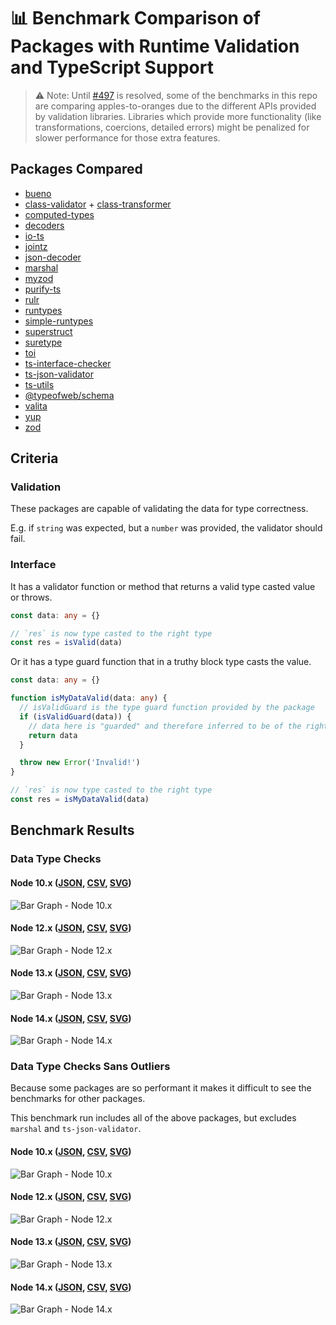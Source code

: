 # 📊 Benchmark Comparison of Packages with Runtime Validation and TypeScript Support


> ⚠️ Note: Until [#497](https://github.com/moltar/typescript-runtime-type-benchmarks/issues/497) is resolved, some of the benchmarks in this repo are comparing apples-to-oranges due to the different APIs provided by validation libraries. Libraries which provide more functionality (like transformations, coercions, detailed errors) might be penalized for slower performance for those extra features.


## Packages Compared

* [bueno](https://github.com/philipnilsson/bueno)
* [class-validator](https://github.com/typestack/class-validator) + [class-transformer](https://github.com/typestack/class-transformer)
* [computed-types](https://github.com/neuledge/computed-types)
* [decoders](https://github.com/nvie/decoders)
* [io-ts](https://github.com/gcanti/io-ts)
* [jointz](https://github.com/moodysalem/jointz)
* [json-decoder](https://github.com/venil7/json-decoder)
* [marshal](https://github.com/marcj/marshal.ts)
* [myzod](https://github.com/davidmdm/myzod)
* [purify-ts](https://github.com/gigobyte/purify)
* [rulr](https://github.com/ryansmith94/rulr)
* [runtypes](https://github.com/pelotom/runtypes)
* [simple-runtypes](https://github.com/hoeck/simple-runtypes)
* [superstruct](https://github.com/ianstormtaylor/superstruct)
* [suretype](https://github.com/grantila/suretype)
* [toi](https://github.com/hf/toi)
* [ts-interface-checker](https://github.com/gristlabs/ts-interface-checker)
* [ts-json-validator](https://github.com/ostrowr/ts-json-validator)
* [ts-utils](https://github.com/ai-labs-team/ts-utils)
* [@typeofweb/schema](https://github.com/typeofweb/schema)
* [valita](https://github.com/badrap/valita)
* [yup](https://github.com/jquense/yup)
* [zod](https://github.com/vriad/zod)

## Criteria

### Validation

These packages are capable of validating the data for type correctness.

E.g. if `string` was expected, but a `number` was provided, the validator should fail.

### Interface

It has a validator function or method that returns a valid type casted value or throws.

```ts
const data: any = {}

// `res` is now type casted to the right type
const res = isValid(data)
```

Or it has a type guard function that in a truthy block type casts the value.

```ts
const data: any = {}

function isMyDataValid(data: any) {
  // isValidGuard is the type guard function provided by the package
  if (isValidGuard(data)) {
    // data here is "guarded" and therefore inferred to be of the right type
    return data
  }

  throw new Error('Invalid!')
}

// `res` is now type casted to the right type
const res = isMyDataValid(data)
```

## Benchmark Results

### Data Type Checks

#### Node 10.x ([JSON](./results/data-type-10.x.json), [CSV](./results/data-type-10.x.csv), [SVG](./results/data-type-10.x.svg))

![Bar Graph - Node 10.x](./results/data-type-10.x.svg)

#### Node 12.x ([JSON](./results/data-type-12.x.json), [CSV](./results/data-type-12.x.csv), [SVG](./results/data-type-12.x.svg))

![Bar Graph - Node 12.x](./results/data-type-12.x.svg)

#### Node 13.x ([JSON](./results/data-type-13.x.json), [CSV](./results/data-type-13.x.csv), [SVG](./results/data-type-13.x.svg))

![Bar Graph - Node 13.x](./results/data-type-13.x.svg)

#### Node 14.x ([JSON](./results/data-type-14.x.json), [CSV](./results/data-type-14.x.csv), [SVG](./results/data-type-14.x.svg))

![Bar Graph - Node 14.x](./results/data-type-14.x.svg)

### Data Type Checks Sans Outliers

Because some packages are so performant it makes it difficult to see the benchmarks for other packages.

This benchmark run includes all of the above packages, but excludes `marshal` and `ts-json-validator`.

#### Node 10.x ([JSON](./results/data-type-sans-outliers-10.x.json), [CSV](./results/data-type-sans-outliers-10.x.csv), [SVG](./results/data-type-sans-outliers-10.x.svg))

![Bar Graph - Node 10.x](./results/data-type-sans-outliers-10.x.svg)

#### Node 12.x ([JSON](./results/data-type-sans-outliers-12.x.json), [CSV](./results/data-type-sans-outliers-12.x.csv), [SVG](./results/data-type-sans-outliers-12.x.svg))

![Bar Graph - Node 12.x](./results/data-type-sans-outliers-12.x.svg)

#### Node 13.x ([JSON](./results/data-type-sans-outliers-13.x.json), [CSV](./results/data-type-sans-outliers-13.x.csv), [SVG](./results/data-type-sans-outliers-13.x.svg))

![Bar Graph - Node 13.x](./results/data-type-sans-outliers-13.x.svg)

#### Node 14.x ([JSON](./results/data-type-sans-outliers-14.x.json), [CSV](./results/data-type-sans-outliers-14.x.csv), [SVG](./results/data-type-sans-outliers-14.x.svg))

![Bar Graph - Node 14.x](./results/data-type-sans-outliers-14.x.svg)
